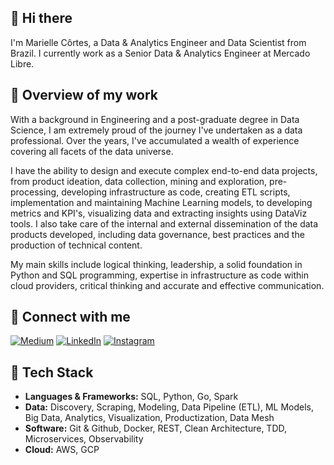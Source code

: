 ## 👋 Hi there

I'm Marielle Côrtes, a Data & Analytics Engineer and Data Scientist from Brazil. 
I currently work as a Senior Data & Analytics Engineer at Mercado Libre.

## 🧠 Overview of my work
With a background in Engineering and a post-graduate degree in Data Science, I am extremely proud of the journey I've undertaken as a data professional. Over the years, I've accumulated a wealth of experience covering all facets of the data universe.

I have the ability to design and execute complex end-to-end data projects, from product ideation, data collection, mining and exploration, pre-processing, developing infrastructure as code, creating ETL scripts, implementation and maintaining Machine Learning models, to developing metrics and KPI's, visualizing data and extracting insights using DataViz tools. I also take care of the internal and external dissemination of the data products developed, including data governance, best practices and the production of technical content.

My main skills include logical thinking, leadership, a solid foundation in Python and SQL programming, expertise in infrastructure as code within cloud providers, critical thinking and accurate and effective communication.

## 🔗 Connect with me
[![Medium](https://img.shields.io/badge/Medium-12100E?style=for-the-badge&logo=medium&logoColor=white)](https://medium.com/@mariellecortes)
[![LinkedIn](https://img.shields.io/badge/linkedin-%230077B5.svg?style=for-the-badge&logo=linkedin&logoColor=white)](https://www.linkedin.com/in/mariellecortes/)
[![Instagram](https://img.shields.io/badge/Instagram-%23E4405F.svg?style=for-the-badge&logo=Instagram&logoColor=white)](https://www.instagram.com/alquimiadosdados/)

## 👾 Tech Stack
* **Languages & Frameworks:** SQL, Python, Go, Spark
* **Data:** Discovery, Scraping, Modeling, Data Pipeline (ETL), ML Models, Big Data, Analytics, Visualization, Productization, Data Mesh
* **Software:** Git & Github, Docker, REST, Clean Architecture, TDD, Microservices, Observability
* **Cloud:** AWS, GCP

